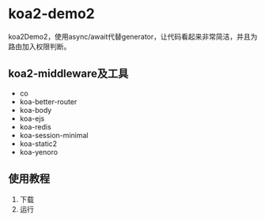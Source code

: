 # koa2-demo2
koa2Demo2，使用async/await代替generator，让代码看起来非常简洁，并且为路由加入权限判断。


## koa2-middleware及工具

* co
* koa-better-router
* koa-body
* koa-ejs
* koa-redis
* koa-session-minimal
* koa-static2
* koa-yenoro

## 使用教程

1. 下载
2. 运行
